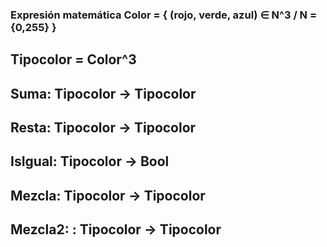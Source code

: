 ### Expresión matemática Color = { (rojo, verde, azul) ∈ N^3 / N = {0,255} }
## Tipocolor = Color^3
## Suma: Tipocolor -> Tipocolor
## Resta: Tipocolor -> Tipocolor
## IsIgual: Tipocolor -> Bool
## Mezcla: Tipocolor -> Tipocolor
## Mezcla2: : Tipocolor -> Tipocolor
